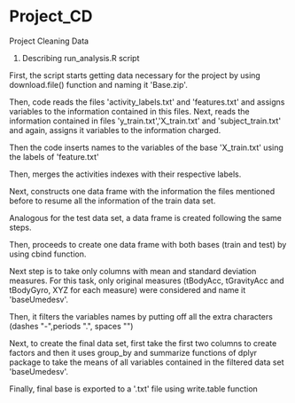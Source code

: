 # Project_CD
Project Cleaning Data

1. Describing run_analysis.R script

First, the script starts getting data necessary for the project by using download.file() function and naming it 'Base.zip'.

Then, code reads the files 'activity_labels.txt' and 'features.txt' and assigns variables to the information contained in this files.
Next, reads the information contained in files 'y_train.txt','X_train.txt' and 'subject_train.txt' and again, assigns it variables to the information charged.

Then the code inserts names to the variables of the base 'X_train.txt' using the labels of 'feature.txt'

Then, merges the activities indexes with their respective labels.

Next, constructs one data frame with the information the files mentioned before to resume all the information of the train data set.

Analogous for the test data set, a data frame is created following the same steps.

Then, proceeds to create one data frame with both bases (train and test) by using cbind function.

Next step is to take only columns with mean and standard deviation measures. For this task, only original measures (tBodyAcc, tGravityAcc and tBodyGyro, XYZ for each measure) were considered and name it 'baseUmedesv'.

Then, it filters the variables names by putting off all the extra characters (dashes "-",periods ".", spaces "")

Next, to create the final data set, first take the first two columns to create factors and then it uses group_by and summarize functions of dplyr package to take the means of all variables contained in the filtered data set 'baseUmedesv'.

Finally, final base is exported to a '.txt' file using write.table function
